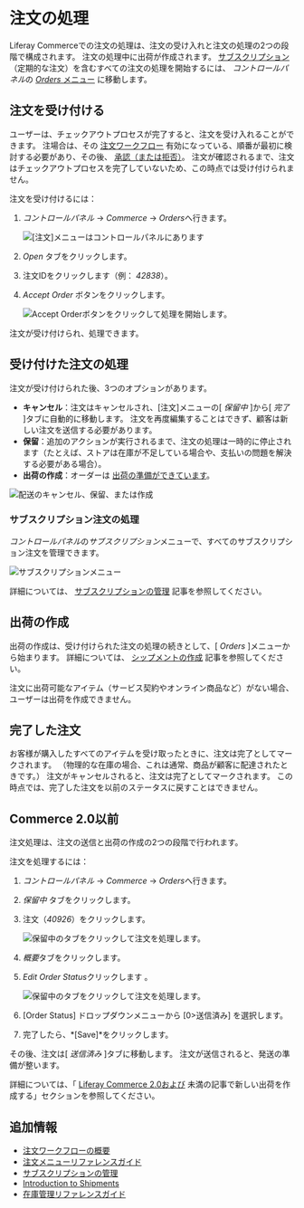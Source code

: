# 注文の処理

Liferay Commerceでの注文の処理は、注文の受け入れと注文の処理の2つの段階で構成されます。 注文の処理中に出荷が作成されます。 [サブスクリプション](../subscriptions/managing-subscriptions.md) （定期的な注文）を含むすべての注文の処理を開始するには、 *コントロールパネル*の [*Orders* メニュー](./orders-menu-reference-guide.md) に移動します。

## 注文を受け付ける

ユーザーは、チェックアウトプロセスが完了すると、注文を受け入れることができます。 注場合は、その [注文ワークフロー](../order-workflows/enabling-or-disabling-order-workflows.md) 有効になっている、順番が最初に検討する必要があり、その後、 [承認（または拒否）](../order-workflows/approving-or-rejecting-orders-in-order-workflows.md)。 注文が確認されるまで、注文はチェックアウトプロセスを完了していないため、この時点では受け付けられません。

注文を受け付けるには：

1.  *コントロールパネル* → *Commerce* → *Orders*へ行きます。

    ![[注文]メニューはコントロールパネルにあります](./processing-an-order/images/01.png)

2.  *Open* タブをクリックします。

3.  注文IDをクリックします（例： *42838*）。

4.  *Accept Order* ボタンをクリックします。

    ![Accept Orderボタンをクリックして処理を開始します。](./processing-an-order/images/02.png)

注文が受け付けられ、処理できます。

## 受け付けた注文の処理

注文が受け付けられた後、3つのオプションがあります。

  - **キャンセル**：注文はキャンセルされ、[注文]メニューの[ *保留中* ]から[ *完了* ]タブに自動的に移動します。 注文を再度編集することはできず、顧客は新しい注文を送信する必要があります。
  - **保留**：追加のアクションが実行されるまで、注文の処理は一時的に停止されます（たとえば、ストアは在庫が不足している場合や、支払いの問題を解決する必要がある場合）。
  - **出荷の作成**：オーダーは [出荷の準備ができています](../shipments/introduction-to-shipments.md)。

![配送のキャンセル、保留、または作成](./processing-an-order/images/04.png)

### サブスクリプション注文の処理

*コントロールパネル*の*サブスクリプション*メニューで、すべてのサブスクリプション注文を管理できます。

![サブスクリプションメニュー](./processing-an-order/images/03.png)

詳細については、 [サブスクリプションの管理](../subscriptions/managing-subscriptions.md) 記事を参照してください。

## 出荷の作成

出荷の作成は、受け付けられた注文の処理の続きとして、[ *Orders* ]メニューから始まります。 詳細については、 [シップメントの作成](../shipments/creating-a-shipment.md) 記事を参照してください。

注文に出荷可能なアイテム（サービス契約やオンライン商品など）がない場合、ユーザーは出荷を作成できません。

## 完了した注文

お客様が購入したすべてのアイテムを受け取ったときに、注文は完了としてマークされます。 （物理的な在庫の場合、これは通常、商品が顧客に配達されたときです。） 注文がキャンセルされると、注文は完了としてマークされます。 この時点では、完了した注文を以前のステータスに戻すことはできません。

## Commerce 2.0以前

注文処理は、注文の送信と出荷の作成の2つの段階で行われます。

注文を処理するには：

1.  *コントロールパネル* → *Commerce* → *Orders*へ行きます。

2.  *保留中* タブをクリックします。

3.  注文（*40926*）をクリックします。

    ![保留中のタブをクリックして注文を処理します。](./processing-an-order/images/05.png)

4.  *概要*タブをクリックします。

5.  *Edit Order Status*クリックします 。

    ![保留中のタブをクリックして注文を処理します。](./processing-an-order/images/06.png)

6.  [Order Status] ドロップダウンメニューから [0>送信済み</em>] を選択します。

7.  完了したら、*[Save]*をクリックします。

その後、注文は[ *送信済み* ]タブに移動します。 注文が送信されると、発送の準備が整います。

詳細については、「 [Liferay Commerce 2.0および](../shipments/creating-a-shipment.md#creating-a-new-shipment-on-liferay-commerce-2-0-and-below) 未満の記事で新しい出荷を作成する」セクションを参照してください。

## 追加情報

  - [注文ワークフローの概要](../order-workflows/introduction-to-order-workflows.md)
  - [注文メニューリファレンスガイド](./orders-menu-reference-guide.md)
  - [サブスクリプションの管理](../subscriptions/managing-subscriptions.md)
  - [Introduction to Shipments](../shipments/introduction-to-shipments.md)
  - [在庫管理リファレンスガイド](../../managing-a-catalog/managing-inventory/inventory-management-reference-guide.md)
